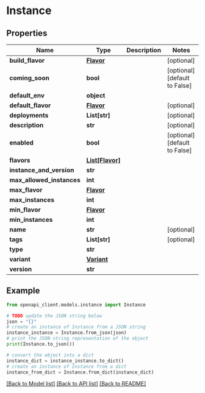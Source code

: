 # Instance


## Properties

Name | Type | Description | Notes
------------ | ------------- | ------------- | -------------
**build_flavor** | [**Flavor**](Flavor.md) |  | [optional] 
**coming_soon** | **bool** |  | [optional] [default to False]
**default_env** | **object** |  | 
**default_flavor** | [**Flavor**](Flavor.md) |  | [optional] 
**deployments** | **List[str]** |  | [optional] 
**description** | **str** |  | [optional] 
**enabled** | **bool** |  | [optional] [default to False]
**flavors** | [**List[Flavor]**](Flavor.md) |  | 
**instance_and_version** | **str** |  | 
**max_allowed_instances** | **int** |  | 
**max_flavor** | [**Flavor**](Flavor.md) |  | 
**max_instances** | **int** |  | 
**min_flavor** | [**Flavor**](Flavor.md) |  | 
**min_instances** | **int** |  | 
**name** | **str** |  | [optional] 
**tags** | **List[str]** |  | [optional] 
**type** | **str** |  | 
**variant** | [**Variant**](Variant.md) |  | 
**version** | **str** |  | 

## Example

```python
from openapi_client.models.instance import Instance

# TODO update the JSON string below
json = "{}"
# create an instance of Instance from a JSON string
instance_instance = Instance.from_json(json)
# print the JSON string representation of the object
print(Instance.to_json())

# convert the object into a dict
instance_dict = instance_instance.to_dict()
# create an instance of Instance from a dict
instance_from_dict = Instance.from_dict(instance_dict)
```
[[Back to Model list]](../README.md#documentation-for-models) [[Back to API list]](../README.md#documentation-for-api-endpoints) [[Back to README]](../README.md)


